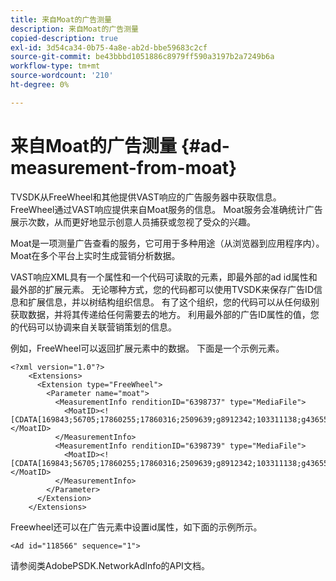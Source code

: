 ```yaml
---
title: 来自Moat的广告测量
description: 来自Moat的广告测量
copied-description: true
exl-id: 3d54ca34-0b75-4a8e-ab2d-bbe59683c2cf
source-git-commit: be43bbbd1051886c8979ff590a3197b2a7249b6a
workflow-type: tm+mt
source-wordcount: '210'
ht-degree: 0%

---
```


# 来自Moat的广告测量 {#ad-measurement-from-moat}

TVSDK从FreeWheel和其他提供VAST响应的广告服务器中获取信息。 FreeWheel通过VAST响应提供来自Moat服务的信息。 Moat服务会准确统计广告展示次数，从而更好地显示创意人员捕获或忽视了受众的兴趣。

Moat是一项测量广告查看的服务，它可用于多种用途（从浏览器到应用程序内）。 Moat在多个平台上实时生成营销分析数据。

VAST响应XML具有一个属性和一个代码可读取的元素，即最外部的ad id属性和最外部的扩展元素。 无论哪种方式，您的代码都可以使用TVSDK来保存广告ID信息和扩展信息，并以树结构组织信息。 有了这个组织，您的代码可以从任何级别获取数据，并将其传递给任何需要去的地方。 利用最外部的广告ID属性的值，您的代码可以协调来自关联营销策划的信息。

例如，FreeWheel可以返回扩展元素中的数据。 下面是一个示例元素。

```
<?xml version="1.0"?> 
    <Extensions> 
      <Extension type="FreeWheel"> 
        <Parameter name="moat"> 
          <MeasurementInfo renditionID="6398737" type="MediaFile"> 
            <MoatID><![CDATA[169843;56705;17860255;17860316;2509639;g8912342;103311138;g436558;530633]]></MoatID> 
          </MeasurementInfo> 
          <MeasurementInfo renditionID="6398739" type="MediaFile"> 
            <MoatID><![CDATA[169843;56705;17860255;17860316;2509639;g8912342;103311138;g436558;530633]]></MoatID> 
          </MeasurementInfo> 
        </Parameter> 
      </Extension> 
    </Extensions> 
```

Freewheel还可以在广告元素中设置id属性，如下面的示例所示。

```
<Ad id="118566" sequence="1">
```

请参阅类AdobePSDK.NetworkAdInfo的API文档。
